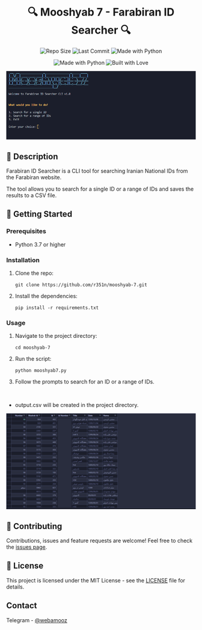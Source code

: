 

<h1 align="center">🔍 Mooshyab 7 - Farabiran ID Searcher 🔍</h1>

<p align="center">
    <img src="https://img.shields.io/github/repo-size/r351n/mooshyab-7" alt="Repo Size">
    <img src="https://img.shields.io/github/last-commit/r351n/mooshyab-7" alt="Last Commit">
    <img src="https://img.shields.io/badge/Made%20with-Python-1f425f.svg" alt="Made with Python">

</p>

<p align="center">
    <img src="https://forthebadge.com/images/badges/made-with-python.svg" alt="Made with Python">
    <img src="https://forthebadge.com/images/badges/built-with-love.svg" alt="Built with Love">
    <!-- <img src="https://forthebadge.com/images/badges/makes-people-smile.svg" alt="Makes People Smile"> -->
</p>

<p align="center">
    <img src="https://raw.githubusercontent.com/r351n/mooshyab-7/main/assets/exe.png" alt="Demo">
</p>

## 📖 Description

Farabiran ID Searcher is a CLI tool for searching Iranian National IDs from the Farabiran website.

The tool allows you to search for a single ID or a range of IDs and saves the results to a CSV file.

## 🚀 Getting Started

### Prerequisites

* Python 3.7 or higher

### Installation

1. Clone the repo:
    ```
    git clone https://github.com/r351n/mooshyab-7.git
    ```

2. Install the dependencies:
    ```
    pip install -r requirements.txt
    ```

### Usage

1. Navigate to the project directory:
    ```
    cd mooshyab-7
    ```

2. Run the script:
    ```
    python mooshyab7.py
    ```

3. Follow the prompts to search for an ID or a range of IDs.

<br>

- output.csv will be created in the project directory.
<p align="center">
    <img src="https://raw.githubusercontent.com/r351n/mooshyab-7/main/assets/out.png" alt="Demo">
</p>


## 🤝 Contributing

Contributions, issues and feature requests are welcome! Feel free to check the [issues page](https://github.com/r351n/mooshyab-7/issues).

## 📝 License

This project is licensed under the MIT License - see the [LICENSE](https://github.com/r351n/mooshyab-7/blob/main/LICENSE.md) file for details.

<!-- CONTACT -->
## Contact

Telegram - [@webamooz](https://t.me/c/1162722999/21956)